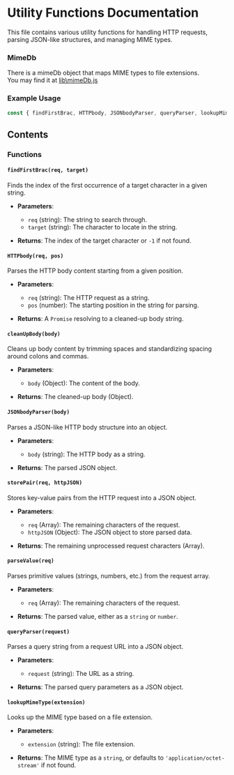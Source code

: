 # Utility Functions Documentation

This file contains various utility functions for handling HTTP requests, parsing JSON-like structures, and managing MIME types.

### MimeDb

There is a mimeDb object that maps MIME types to file extensions.  
You may find it at [lib\mimeDb.js](../../lib/mimeDb.js)

### Example Usage

```javascript
const { findFirstBrac, HTTPbody, JSONbodyParser, queryParser, lookupMimeType } = require('./lib/utils');

```

## Contents

### Functions

#### `findFirstBrac(req, target)`
Finds the index of the first occurrence of a target character in a given string.

- **Parameters**:
  - `req` (string): The string to search through.
  - `target` (string): The character to locate in the string.

- **Returns**: The index of the target character or `-1` if not found.

#### `HTTPbody(req, pos)`
Parses the HTTP body content starting from a given position.

- **Parameters**:
  - `req` (string): The HTTP request as a string.
  - `pos` (number): The starting position in the string for parsing.

- **Returns**: A `Promise` resolving to a cleaned-up body string.

#### `cleanUpBody(body)`
Cleans up body content by trimming spaces and standardizing spacing around colons and commas.

- **Parameters**:
  - `body` (Object): The content of the body.

- **Returns**: The cleaned-up body (Object).

#### `JSONbodyParser(body)`
Parses a JSON-like HTTP body structure into an object.

- **Parameters**:
  - `body` (string): The HTTP body as a string.

- **Returns**: The parsed JSON object.

#### `storePair(req, httpJSON)`
Stores key-value pairs from the HTTP request into a JSON object.

- **Parameters**:
  - `req` (Array<string>): The remaining characters of the request.
  - `httpJSON` (Object): The JSON object to store parsed data.

- **Returns**: The remaining unprocessed request characters (Array<string>).

#### `parseValue(req)`
Parses primitive values (strings, numbers, etc.) from the request array.

- **Parameters**:
  - `req` (Array<string>): The remaining characters of the request.

- **Returns**: The parsed value, either as a `string` or `number`.

#### `queryParser(request)`
Parses a query string from a request URL into a JSON object.

- **Parameters**:
  - `request` (string): The URL as a string.

- **Returns**: The parsed query parameters as a JSON object.

#### `lookupMimeType(extension)`
Looks up the MIME type based on a file extension.

- **Parameters**:
  - `extension` (string): The file extension.

- **Returns**: The MIME type as a `string`, or defaults to `'application/octet-stream'` if not found.


